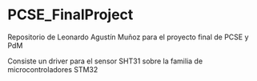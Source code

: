 # PCSE_FinalProject

Repositorio de Leonardo Agustín Muñoz para el proyecto final de PCSE y PdM

Consiste un driver para el sensor SHT31 sobre la familia de microcontroladores STM32
